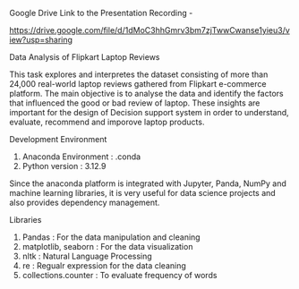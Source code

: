 Google Drive Link to the Presentation Recording -

https://drive.google.com/file/d/1dMoC3hhGmrv3bm7zjTwwCwanse1yieu3/view?usp=sharing


Data Analysis of Flipkart Laptop Reviews

This task explores and interpretes the dataset consisting of more than 24,000 real-world laptop reviews gathered from Flipkart e-commerce platform. The main objective is to analyse the data and identify the factors that influenced the good or bad review of laptop. These insights are important for the design of Decision support system in order to understand, evaluate, recommend and imporove laptop products.

Development Environment

1. Anaconda Environment : .conda
2. Python version : 3.12.9

Since the anaconda platform is integrated with Jupyter, Panda, NumPy and machine learning libraries, it is very useful for data science projects and also provides dependency management.

Libraries

1. Pandas : For the data manipulation and cleaning
2. matplotlib, seaborn : For the data visualization
3. nltk : Natural Language Processing 
4. re : Regualr expression for the data cleaning
5. collections.counter : To evaluate frequency of words
